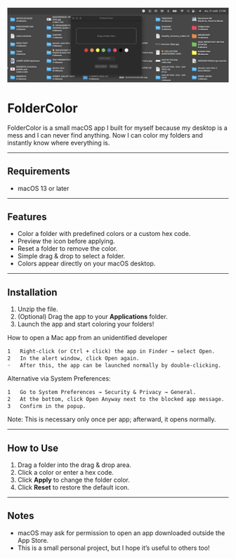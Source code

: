 ![Cover](https://github.com/NicoJoos/FolderColor/blob/main/bannerV2.jpg)




# FolderColor


FolderColor is a small macOS app I built for myself because my desktop is a mess and I can never find anything. Now I can color my folders and instantly know where everything is.

---

## Requirements

- macOS 13 or later

---

## Features

- Color a folder with predefined colors or a custom hex code.  
- Preview the icon before applying.  
- Reset a folder to remove the color.  
- Simple drag & drop to select a folder.  
- Colors appear directly on your macOS desktop.

---

## Installation

1. Unzip the file.  
2. (Optional) Drag the app to your **Applications** folder.  
3. Launch the app and start coloring your folders!

How to open a Mac app from an unidentified developer

	1	Right-click (or Ctrl + click) the app in Finder → select Open.
	2	In the alert window, click Open again.
	◦	After this, the app can be launched normally by double-clicking.
 
Alternative via System Preferences:

	1	Go to System Preferences → Security & Privacy → General.
	2	At the bottom, click Open Anyway next to the blocked app message.
	3	Confirm in the popup.
 
Note: This is necessary only once per app; afterward, it opens normally.

---

## How to Use

1. Drag a folder into the drag & drop area.  
2. Click a color or enter a hex code.  
3. Click **Apply** to change the folder color.  
4. Click **Reset** to restore the default icon.

---

## Notes

- macOS may ask for permission to open an app downloaded outside the App Store.  
- This is a small personal project, but I hope it’s useful to others too!

